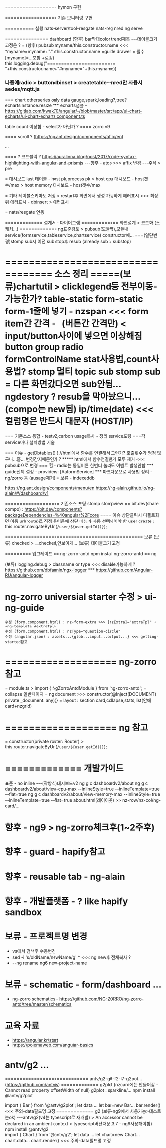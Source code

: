 



================== hymon 구현



================== 기존 모니터링 구현











	



========== 실행
nats-server/tool-resgate
nats-reg
nred
ng serve











=============== dashboard
(향후) bar막대color
trend제목
---테이블크기 고정은 ?
= (향후) pubsub myname/this.constructor.name <<< *myname=myname+"."+this.constructor.name
=guide	drawer
= 필수	[myname]=...포함 +로깅(    this.logging.debug("======================== "+this.constructor.name+"#myname="+this.myname))




### 나중에radio > buttondbinset > createtable--nred만 사용시 aedes/mqtt.js
=== chart otherseries only data gauge,spark,loading?,tree?echartsinstance.resize
	*** echarts샘플 - https://gitlab.com/kwak70/angular/-/blob/master/src/app/ui-chart-echarts/ui-chart-echarts.component.ts

table count 이상함 - select가 아닌가 ?
==== zorro v9

==== scroll ? (https://ng.ant.design/components/affix/en)
<div class="scrollable-container"... <div class="background"> ...

==== ? 코드블럭 ? https://auralinna.blog/post/2017/code-syntax-highlighting-with-angular-and-prismjs
---향후 - atop >>> affix 변경
---주석 > pre









= 대시보드
	last 테이블 - host pk,process pk
	> host cpu 대시보드 - host갯수/max
	> host memory 대시보드 - host갯수/max

= 기타
	테이블스키마도 저장 < restart후 화면에서 생성 가능하게
	에러표시 >>> 최상위 에러표시 - dbinsert > 에러표시

= nats/resgate 연동











============= 설계서 - 다이어그램
============= 화면설계 > 코드화 (스케처...)
============= ng표준검토 > pubsub(모듈밖),모듈내service(formservice,tableservice,chartservice) constructor에...
===(일단변경)stomp sub시 이전 sub stop후 resub (already sub > substop)











================================== 소스 정리
=====(보류)chartutil > clicklegend등 전부이동-가능한가?
table-static
form-static
	form-1줄에 넣기 - nzspan <<< 
	form item간 간격 - &nbsp; (버튼간 간격만) < input/button사이에 넣으면 이상해짐
	button group
	radio formControlName
stat사용법,count사용법?
stomp
	멀티 topic sub 
	stomp sub = 다른 화면갔다오면 sub안됨... ngdestory ? resub을 막아놨으니... (compo는 new됨)
ip/time(date) <<< 컬럼명은 반드시 대문자 (HOST/IP)
===========================================
=== 기존소스 통합 - testv2,carbon
usage복사 - 정리
service포팅
===각 service마다 설치방법 기술

=== 이슈 - getDbtables() { //html에서 함수를 연결해서 그런가? 호출횟수가 엄청 많구나...흠... 변경감지때문인가 ?
	***** html에서 함수연결한거 모두 제거 <<< pubsub으로 변경
=== 헐 - radio는 동일버튼 한번더 눌러도 이벤트 발생안함
*** guide전체 설정 - providers: [AaformService]
*** 마크다운으로 사용법 정리 - ng/zorro 등 (ausage제거)
= 보류 - indexeddb






















https://ng.ant.design/components/menu/en
https://ng-alain.github.io/ng-alain/#/dashboard/v1





=================== 기존소스 포팅
stomp	stompview
== bit.dev(share compo) : https://bit.dev/components?packageDependencies=%40angular%2Fcore
==== 이슈
상단클릭시 디폴트화면 이동
url(route)로 직접 들어올때 상단 메뉴가 자동 선택되어야 함
user create : this.router.navigateByUrl(`/user/${user.getId()}`);









================================================ 보류
(보류) checked > __checked,안보이게...
(보류) 테이블크기 고정

========= 업그레이드
== ng-zorro-antd
npm install ng-zorro-antd
== ng




(보류) logging.debug > classname or type <<< disable가능하게
	? https://github.com/dbfannin/ngx-logger
	*** https://github.com/Angular-RU/angular-logger









# ng-zorro universial starter 수정 > ui-ng-guide
	수정 (form.component.html) : nz-form-extra >>> [nzExtra]="extraTpl" + <ng-template #extraTpl>
	수정 (form.component.html) : nzType="question-circle"
	수정 (angular.json) : assets...{glob...input...output...} <<< getting-started참고


# =================== ng-zorro 참고
= module.ts > import { NgZorroAntdModule } from 'ng-zorro-antd';
= collapse	일반페이지
= ng document >>> constructor(@Inject(DOCUMENT) private _document: any){}
= layout : section		card,collapse,stats,list(안에 card+nzgrid)

# =================== ng 참고
= constructor(private router: Router) > this.router.navigateByUrl(`/user/${user.getId()}`);


# ============= 개발가이드
표준 - no inline
---(곽방식)대시보드v2 
	ng g c dashboardv2/about
	ng g c dashboardv2/about/view-cpu-max --inlineStyle=true --inlineTemplate=true --flat=true
	ng g c dashboardv2/about/view-memory-max --inlineStyle=true --inlineTemplate=true --flat=true
	about.html(레이아웃) >> nz-row/nz-col/ng-card/<app-viewcpumax></app-viewcpumax>...


# 향후 - ng9 > ng-zorro체크후(1~2주후)
# 향후 - guard - hapify참고
# 향후 - reusable tab - ng-alain
# 향후 - 개발플랫폼 - ? like hapify sandbox

# 보류 - 프로젝트명 변경
-	vs에서 검색후 수동변경
-	sed -i 's/oldName/newName/g' * <<< ng new후 전체복사 ?
-	--ng rename ng6 new-project-name

# 보류 - schematic - form/dashboard ...
- ng-zorro schematics - https://github.com/NG-ZORRO/ng-zorro-antd/tree/master/schematics 


# 교육 자료
- https://angular.kr/start
- https://poiemaweb.com/angular-basics


# antv/g2 ...
============================= antv/g2-g6-f2-l7-g2pot... (https://github.com/antvis)
============= g2plot (nzcard에는 안들어감 - Cannot read property offsetWidth of null)
	g2plot : sparkline/...
npm install @antv/g2plot
<div id="g2plot1"></div>
import { Bar } from '@antv/g2plot';
let data ... let bar=new Bar... bar.render() <<< 주의-data필드명 고정
============= g2 (보류-ng9에서 사용가능>테스트는ok)
---antv/g2(v4는 typescript로 재개발) > An accessor cannot be declared in an ambient context > typescript버젼때문(3.7 - ng9사용해야함)
npm install @antv/g2
<div id="g21"></div>
import { Chart } from '@antv/g2';
let data ... let chart=new Chart... chart.data... chart.render() <<< 주의-data필드명 고정


